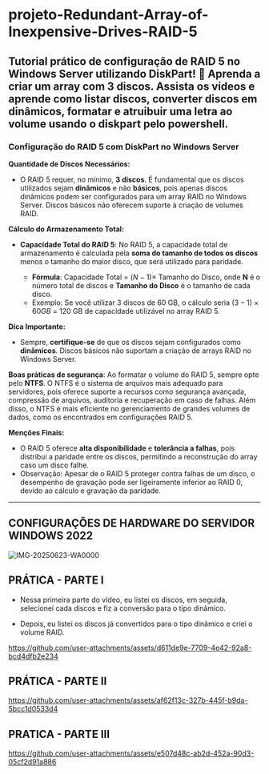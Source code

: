 # projeto-Redundant-Array-of-Inexpensive-Drives-RAID-5
Tutorial prático de configuração de RAID 5 no Windows Server utilizando DiskPart! 🚀 Aprenda a criar um array com 3 discos. Assista os vídeos e aprende como listar discos, converter discos em dinâmicos, formatar e atruibuir uma letra ao volume usando o diskpart pelo powershell.
---

### **Configuração do RAID 5 com DiskPart no Windows Server**

**Quantidade de Discos Necessários:**

* O RAID 5 requer, no mínimo, **3 discos**. É fundamental que os discos utilizados sejam **dinâmicos** e não **básicos**, pois apenas discos dinâmicos podem ser configurados para um array RAID no Windows Server. Discos básicos não oferecem suporte à criação de volumes RAID.

**Cálculo do Armazenamento Total:**

* **Capacidade Total do RAID 5**: No RAID 5, a capacidade total de armazenamento é calculada pela **soma do tamanho de todos os discos** menos o tamanho do maior disco, que será utilizado para paridade.

  * **Fórmula**: Capacidade Total = $(N - 1) \times$ Tamanho do Disco, onde **N** é o número total de discos e **Tamanho do Disco** é o tamanho de cada disco.
  * Exemplo: Se você utilizar 3 discos de 60 GB, o cálculo seria $(3 - 1) \times 60 GB$ = 120 GB de capacidade utilizável no array RAID 5.

**Dica Importante:**

* Sempre, **certifique-se** de que os discos sejam configurados como **dinâmicos**. Discos básicos não suportam a criação de arrays RAID no Windows Server.



**Boas práticas de segurança**: Ao formatar o volume do RAID 5, sempre opte pelo **NTFS**. O NTFS é o sistema de arquivos mais adequado para servidores, pois oferece suporte a recursos como segurança avançada, compressão de arquivos, auditoria e recuperação em caso de falhas. Além disso, o NTFS é mais eficiente no gerenciamento de grandes volumes de dados, como os encontrados em configurações RAID 5.

**Menções Finais:**

* O RAID 5 oferece **alta disponibilidade** e **tolerância a falhas**, pois distribui a paridade entre os discos, permitindo a reconstrução do array caso um disco falhe.
* Observação: Apesar de o RAID 5 proteger contra falhas de um disco, o desempenho de gravação pode ser ligeiramente inferior ao RAID 0, devido ao cálculo e gravação da paridade.

---


## CONFIGURAÇÕES DE HARDWARE DO SERVIDOR WINDOWS 2022
![IMG-20250623-WA0000](https://github.com/user-attachments/assets/4508aa88-7dad-4b93-b9d5-188780e68202)


## PRÁTICA - PARTE I 
* Nessa primeira parte do vídeo, eu listei os discos, em seguida, selecionei cada discos e fiz a conversão para o tipo dinâmico.

* Depois, eu listei os discos já convertidos para o tipo dinâmico e criei o volume RAID.


https://github.com/user-attachments/assets/d611de9e-7709-4e42-92a8-bcd4dfb2e234

## PRÁTICA - PARTE II



https://github.com/user-attachments/assets/af62f13c-327b-445f-b9da-5bcc1d0533d4


## PRATICA - PARTE III




https://github.com/user-attachments/assets/e507d48c-ab2d-452a-90d3-05cf2d91a886

